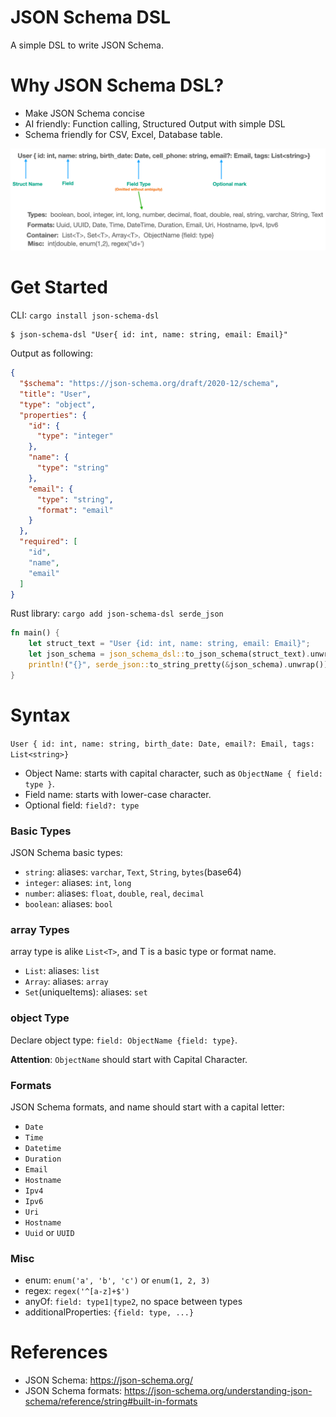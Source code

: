 JSON Schema DSL
==================

A simple DSL to write JSON Schema.

# Why JSON Schema DSL?

- Make JSON Schema concise
- AI friendly: Function calling, Structured Output with simple DSL
- Schema friendly for CSV, Excel, Database table.

![JSON Schema DSL](json-schema-dsl.png)

# Get Started

CLI: `cargo install json-schema-dsl`

```shell
$ json-schema-dsl "User{ id: int, name: string, email: Email}"
```

Output as following: 

```json
{
  "$schema": "https://json-schema.org/draft/2020-12/schema",
  "title": "User",
  "type": "object",
  "properties": {
    "id": {
      "type": "integer"
    },
    "name": {
      "type": "string"
    },
    "email": {
      "type": "string",
      "format": "email"
    }
  },
  "required": [
    "id",
    "name",
    "email"
  ]
}
```

Rust library: `cargo add json-schema-dsl serde_json`

```rust
fn main() {
    let struct_text = "User {id: int, name: string, email: Email}";
    let json_schema = json_schema_dsl::to_json_schema(struct_text).unwrap();
    println!("{}", serde_json::to_string_pretty(&json_schema).unwrap());
}
```

# Syntax

`User { id: int, name: string, birth_date: Date, email?: Email, tags: List<string>}`

- Object Name: starts with capital character, such as `ObjectName { field: type }`.
- Field name: starts with lower-case character. 
- Optional field: `field?: type`

### Basic Types

JSON Schema basic types:

- `string`: aliases:  `varchar`, `Text`, `String`, `bytes`(base64)
- `integer`: aliases: `int`, `long`
- `number`: aliases: `float`, `double`, `real`, `decimal`
- `boolean`: aliases: `bool`

### array Types

array type is alike `List<T>`, and T is a basic type or format name. 

- `List`: aliases: `list`
- `Array`: aliases: `array`
- `Set`(uniqueItems): aliases: `set`

### object Type

Declare object type: `field: ObjectName {field: type}`.

**Attention**: `ObjectName` should start with Capital Character.

### Formats

JSON Schema formats, and name should start with a capital letter:

- `Date`
- `Time`
- `Datetime`
- `Duration`
- `Email`
- `Hostname`
- `Ipv4`
- `Ipv6`
- `Uri`
- `Hostname`
- `Uuid` or `UUID`

### Misc

- enum: `enum('a', 'b', 'c')` or `enum(1, 2, 3)`
- regex: `regex('^[a-z]+$')`
- anyOf: `field: type1|type2`, no space between types
- additionalProperties: `{field: type, ...}`

# References

* JSON Schema: https://json-schema.org/
* JSON Schema formats: https://json-schema.org/understanding-json-schema/reference/string#built-in-formats
